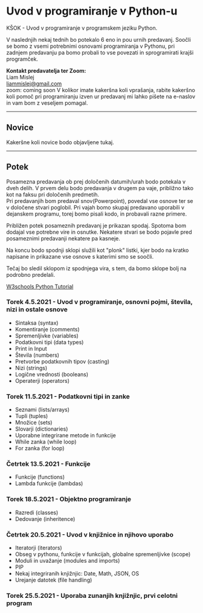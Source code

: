 # Uvod v programiranje v Python-u 
KŠOK - Uvod v programiranje v programskem jeziku Python. 

V naslednjih nekaj tednih bo potekalo 6 eno in pou urnih predavanj. Soočli se bomo z vsemi potrebnimi osnovami programiranja v Pythonu, pri zadnjem predavanju 
pa bomo probali to vse povezati in sprogramirati krajši programček. 

**Kontakt predavatelja ter Zoom:**  
Liam Mislej  
liammislej@gmail.com  
zoom: coming soon
V kolikor imate kakeršna koli vprašanja, rabite kakeršno koli pomoč pri programiranju izven ur predavanj mi lahko pišete na e-naslov in vam bom z veseljem pomagal.  

---

## Novice
Kakeršne koli novice bodo objavljene tukaj.

---

## Potek 

Posamezna predavanja ob prej določenih datumih/urah bodo potekala v dveh delih. V prvem delu bodo predavanja v drugem pa vaje, približno tako kot na faksu pri določenih predmetih.  
Pri predavanjih bom predaval snov(Powerpoint), povedal vse osnove ter se v določene stvari poglobil. Pri vajah bomo skupaj predavano uporabili v dejanskem programu, torej bomo pisali kodo, in probavali razne primere.

Približen potek posameznih predavanj je prikazan spodaj. Spotoma bom dodajal vse potrebne vire in osnutke. Nekatere stvari se bodo pojavle pred posameznimi predavanji nekatere pa kasneje. 

Na koncu bodo spodnji sklopi služili kot "plonk" listki, kjer bodo na kratko napisane in prikazane vse osnove s katerimi smo se soočli.

Tečaj bo sledil sklopom iz spodnjega vira, s tem, da bomo sklope bolj na podrobno predelali. 

[W3schools Python Tutorial](https://www.w3schools.com/python/default.asp)

### Torek 4.5.2021 - Uvod v programiranje, osnovni pojmi, števila, nizi in ostale osnove

- Sintaksa (syntax)
- Komentiranje (comments)  
- Spremenljivke (variables)
- Podatkovni tipi (data types)
- Print in Input
- Števila (numbers)
- Pretvorbe podatkovnih tipov (casting)
- Nizi (strings)
- Logične vrednosti (booleans)
- Operaterji (operators)

### Torek 11.5.2021 - Podatkovni tipi in zanke

- Seznami (lists/arrays)
- Tupli (tuples)
- Množice (sets)
- Slovarji (dictionaries)
- Uporabne integrirane metode in funkcije 
- While zanka (while loop)
- For zanka (for loop)

### Četrtek 13.5.2021 - Funkcije

- Funkcije (functions)
- Lambda funkcije (lambdas)


### Torek 18.5.2021 - Objektno programiranje 

- Razredi (classes)
- Dedovanje (inheritence)

### Četrtek 20.5.2021 - Uvod v knjižnice in njihovo uporabo

- Iteratorji (iterators)
- Obseg v pythonu, funkcije v funkcijah, globalne spremenljivke (scope)
- Moduli in uvažanje (modules and imports)
- PIP 
- Nekaj integriranih knjižnjic: Date, Math, JSON, OS
- Urejanje datotek (file handling)


### Torek 25.5.2021 - Uporaba zunanjih knjižnjic, prvi celotni program


